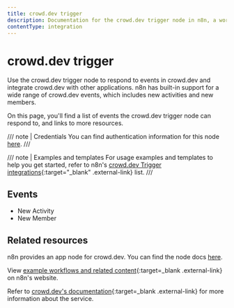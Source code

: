 ```yaml
---
title: crowd.dev trigger
description: Documentation for the crowd.dev trigger node in n8n, a workflow automation platform. Includes details of operations and configuration, and links to examples and credentials information.
contentType: integration
---
```


# crowd.dev trigger

Use the crowd.dev trigger node to respond to events in crowd.dev and integrate crowd.dev with other applications. n8n has built-in support for a wide range of crowd.dev events, which includes new activities and new members.

On this page, you'll find a list of events the crowd.dev trigger node can respond to, and links to more resources.

/// note | Credentials
You can find authentication information for this node [here](/integrations/builtin/credentials/crowddev/).
///

/// note | Examples and templates
For usage examples and templates to help you get started, refer to n8n's [crowd.dev Trigger integrations](https://n8n.io/integrations/crowddev-trigger/){:target="_blank" .external-link} list.
///	

## Events

* New Activity
* New Member

## Related resources

n8n provides an app node for crowd.dev. You can find the node docs [here](/integrations/builtin/app-nodes/n8n-nodes-base.crowddev/).

View [example workflows and related content](https://n8n.io/integrations/crowddev/){:target=_blank .external-link} on n8n's website.

Refer to [crowd.dev's documentation](https://docs.crowd.dev/reference/getting-started-with-crowd-dev-api){:target=_blank .external-link} for more information about the service.
